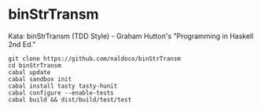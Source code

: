 # binStrTransm
Kata: binStrTransm (TDD Style) - Graham Hutton's "Programming in Haskell 2nd Ed."


    git clone https://github.com/naldoco/binStrTransm
    cd binStrTransm
    cabal update
    cabal sandbox init
    cabal install tasty tasty-hunit
    cabal configure --enable-tests
    cabal build && dist/build/test/test

